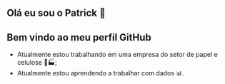 ## Olá eu sou o Patrick 👋

## Bem vindo ao meu perfil GitHub 

- Atualmente estou trabalhando em uma empresa do setor de papel e celulose 🌲🏭;
- Atualmente estou aprendendo a trabalhar com dados 📊.
